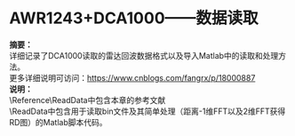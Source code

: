 # AWR1243+DCA1000——数据读取
**摘要：** <br>
详细记录了DCA1000读取的雷达回波数据格式以及导入Matlab中的读取和处理方法。 <br>
更多详细说明可访问：https://www.cnblogs.com/fangrx/p/18000887 <br>
**说明：** <br>
\Reference\ReadData中包含本章的参考文献 <br>
\ReadData中包含用于读取bin文件及其简单处理（距离-1维FFT以及2维FFT获得RD图）的Matlab脚本代码。 <br>

